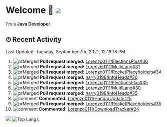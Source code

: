 # Welcome 👋 ![](https://hit.yhype.me/github/profile?user_id=69311874)

I'm a **Java Developer**.

## ⏱ Recent Activity

<!--RECENT_ACTIVITY:last_update-->
Last Updated: Tuesday, September 7th, 2021, 12:16:18 PM
<!--RECENT_ACTIVITY:last_update_end-->

<!--RECENT_ACTIVITY:start-->
1. ![prMerged] **Pull request merged:** [Lorenzo0111/ElectionsPlus#36](https://github.com/Lorenzo0111/ElectionsPlus/pull/36)
2. ![prMerged] **Pull request merged:** [Lorenzo0111/MultiLang#31](https://github.com/Lorenzo0111/MultiLang/pull/31)
3. ![prMerged] **Pull request merged:** [Lorenzo0111/RocketPlaceholders#34](https://github.com/Lorenzo0111/RocketPlaceholders/pull/34)
4. ![prMerged] **Pull request merged:** [harry0198/InfoHeads#36](https://github.com/harry0198/InfoHeads/pull/36)
5. ![prMerged] **Pull request merged:** [Lorenzo0111/ElectionsPlus#35](https://github.com/Lorenzo0111/ElectionsPlus/pull/35)
6. ![prMerged] **Pull request merged:** [Lorenzo0111/MultiLang#30](https://github.com/Lorenzo0111/MultiLang/pull/30)
7. ![prMerged] **Pull request merged:** [harry0198/InfoHeads#35](https://github.com/harry0198/InfoHeads/pull/35)
8. ![comment] **Commented:** [Lorenzo0111/HangarUpdater#5](https://github.com/Lorenzo0111/HangarUpdater/pull/5#issuecomment-914189316)
9. ![prMerged] **Pull request merged:** [Lorenzo0111/RocketPlaceholders#35](https://github.com/Lorenzo0111/RocketPlaceholders/pull/35)
10. ![comment] **Commented:** [Lorenzo0111/DownloadTracker#24](https://github.com/Lorenzo0111/DownloadTracker/pull/24#issuecomment-914188880)
<!--RECENT_ACTIVITY:end-->

[![](https://github-readme-stats.vercel.app/api?username=Lorenzo0111&show_icons=true&count_private=true)](https://github.com/Lorenzo0111)
![Top Langs](https://github-readme-stats.vercel.app/api/top-langs/?username=Lorenzo0111&layout=compact)

[issueOpened]: https://cdn.jsdelivr.net/gh/Readme-Workflows/Readme-Icons@main/icons/octicons/IssueOpenedOld.svg
[issueClosed]: https://cdn.jsdelivr.net/gh/Readme-Workflows/Readme-Icons@main/icons/octicons/IssueClosedOld.svg

[prOpened]: https://cdn.jsdelivr.net/gh/Readme-Workflows/Readme-Icons@main/icons/octicons/PullRequestOpened.svg
[prClosed]: https://cdn.jsdelivr.net/gh/Readme-Workflows/Readme-Icons@main/icons/octicons/PullRequestClosed.svg
[prMerged]: https://cdn.jsdelivr.net/gh/Readme-Workflows/Readme-Icons@main/icons/octicons/PullRequestMerged.svg

[comment]: https://cdn.jsdelivr.net/gh/Readme-Workflows/Readme-Icons@main/icons/octicons/Comment.svg

[changesRequested]: https://cdn.jsdelivr.net/gh/Readme-Workflows/Readme-Icons@main/icons/octicons/RequestedChanges.svg
[approved]: https://cdn.jsdelivr.net/gh/Readme-Workflows/Readme-Icons@main/icons/octicons/ApprovedChanges.svg

[repoCreated]: https://cdn.jsdelivr.net/gh/Readme-Workflows/Readme-Icons@main/icons/octicons/Repository.svg
[release]: https://cdn.jsdelivr.net/gh/Readme-Workflows/Readme-Icons@main/icons/octicons/Release.svg
[star]: https://cdn.jsdelivr.net/gh/Readme-Workflows/Readme-Icons@main/icons/octicons/StarredRepository.svg
[wiki]: https://cdn.jsdelivr.net/gh/Readme-Workflows/Readme-Icons@main/icons/octicons/Wiki.svg
[fork]: https://cdn.jsdelivr.net/gh/Readme-Workflows/Readme-Icons@main/icons/octicons/ForkedRepository.svg
[people]: https://cdn.jsdelivr.net/gh/Readme-Workflows/Readme-Icons@main/icons/octicons/People.svg
